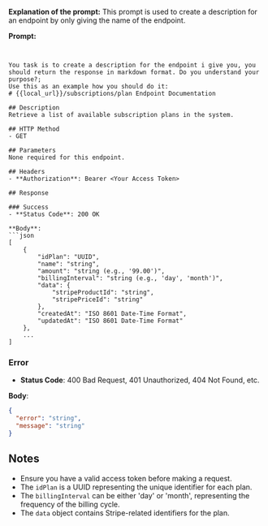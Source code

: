 **Explanation of the prompt:** This prompt is used to create a description for an endpoint by only giving the name of the endpoint.

**Prompt:**

````


You task is to create a description for the endpoint i give you, you should return the response in markdown format. Do you understand your purpose?;
Use this as an example how you should do it:
# {{local_url}}/subscriptions/plan Endpoint Documentation

## Description
Retrieve a list of available subscription plans in the system.

## HTTP Method
- GET

## Parameters
None required for this endpoint.

## Headers
- **Authorization**: Bearer <Your Access Token>

## Response

### Success
- **Status Code**: 200 OK

**Body**:
```json
[
    {
        "idPlan": "UUID",
        "name": "string",
        "amount": "string (e.g., '99.00')",
        "billingInterval": "string (e.g., 'day', 'month')",
        "data": {
            "stripeProductId": "string",
            "stripePriceId": "string"
        },
        "createdAt": "ISO 8601 Date-Time Format",
        "updatedAt": "ISO 8601 Date-Time Format"
    },
    ...
]
````

### Error

- **Status Code**: 400 Bad Request, 401 Unauthorized, 404 Not Found, etc.

**Body**:

```json
{
  "error": "string",
  "message": "string"
}
```

## Notes

- Ensure you have a valid access token before making a request.
- The `idPlan` is a UUID representing the unique identifier for each plan.
- The `billingInterval` can be either 'day' or 'month', representing the frequency of the billing cycle.
- The `data` object contains Stripe-related identifiers for the plan.

```

```
